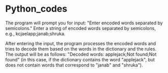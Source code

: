 # Python_codes
The program will prompt you for input: "Enter encoded words separated by semicolons."
Enter a string of encoded words separated by semicolons, e.g., kcjaelapp;janab;shruka.

After entering the input, the program processes the encoded words and tries to decode them based on the words in the dictionary and the rules.
The output will be as follows: "Decoded words: applejack;Not found;Not found" (in this case, if the dictionary contains the word "applejack", but does not contain words that correspond to "janab" and "shruka").
